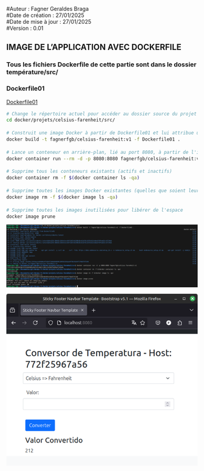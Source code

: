 #Auteur : Fagner Geraldes Braga  
#Date de création : 27/01/2025  
#Date de mise à jour : 27/01/2025  
#Version : 0.01  

## IMAGE DE L’APPLICATION AVEC DOCKERFILE

### Tous les fichiers Dockerfile de cette partie sont dans le dossier température/src/

### Dockerfile01
[Dockerfile01](projets/celsius-farenheit/src/Dockerfile01)

```bash
# Change le répertoire actuel pour accéder au dossier source du projet
cd docker/projets/celsius-farenheit/src/

# Construit une image Docker à partir de Dockerfile01 et lui attribue un tag spécifique
docker build -t fagnerfgb/celsius-farenheit:v1 -f Dockerfile01 .

# Lance un conteneur en arrière-plan, lié au port 8080, à partir de l'image construite
docker container run --rm -d -p 8080:8080 fagnerfgb/celsius-farenheit:v1

# Supprime tous les conteneurs existants (actifs et inactifs)
docker container rm -f $(docker container ls -qa)

# Supprime toutes les images Docker existantes (quelles que soient leurs balises)
docker image rm -f $(docker image ls -qa)

# Supprime toutes les images inutilisées pour libérer de l'espace
docker image prune
```
![33](img/33.png)

![32](img/32.png)